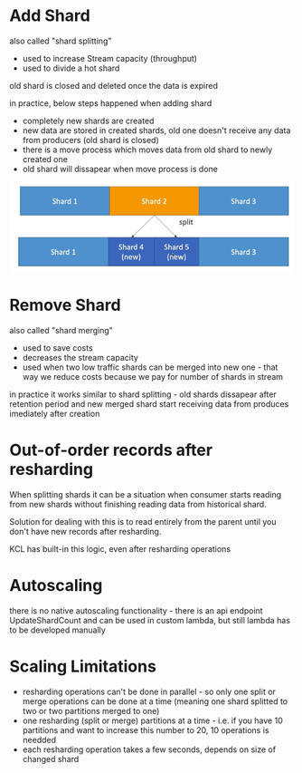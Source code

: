 # Add Shard
also called "shard splitting"

* used to increase Stream capacity (throughput)
* used to divide a hot shard

old shard is closed and deleted once the data is expired

in practice, below steps happened when adding shard
* completely new shards are created
* new data are stored in created shards, old one doesn't receive any data from producers (old shard is closed)
* there is a move process which moves data from old shard to newly created one
* old shard will dissapear when move process is done

![img_1.png](img_1.png)

# Remove Shard
also called "shard merging"

* used to save costs
* decreases the stream capacity
* used when two low traffic shards can be merged into new one - that way we reduce costs because we pay for number of shards in stream

in practice it works similar to shard splitting - old shards dissapear after retention period and new merged shard start receiving data from produces imediately after creation

# Out-of-order records after resharding
When splitting shards it can be a situation when consumer starts reading from new shards without finishing reading data from historical shard.

Solution for dealing with this is to read entirely from the parent until you don't have new records after resharding.

KCL has built-in this logic, even after resharding operations

# Autoscaling
there is no native autoscaling functionality - there is an api endpoint UpdateShardCount and can be used in custom lambda, but still lambda has to be developed manually

# Scaling Limitations
* resharding operations can't be done in parallel - so only one split or merge operations can be done at a time (meaning one shard splitted to two or two partitions merged to one)
* one resharding (split or merge) partitions at a time - i.e. if you have 10 partitions and want to increase this number to 20, 10 operations is needded 
* each resharding operation takes a few seconds, depends on size of changed shard
